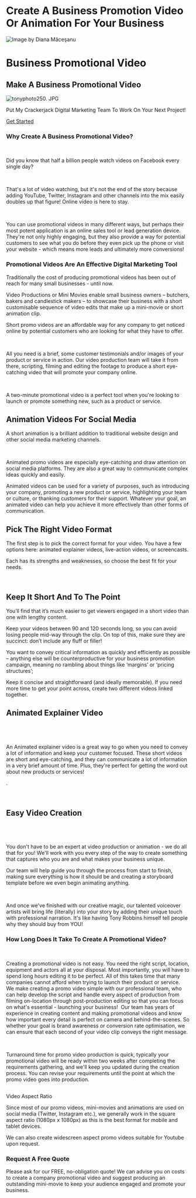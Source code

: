 # Create A Business Promotion Video Or Animation For Your Business


![Image by Diana Măceşanu](https://static.wixstatic.com/media/nsplsh_766347495553567a584f34~mv2_d_7360_4140_s_4_2.jpg/v1/fill/w_94,h_53,al_c,q_80,usm_0.66_1.00_0.01,blur_2,enc_avif,quality_auto/nsplsh_766347495553567a584f34~mv2_d_7360_4140_s_4_2.jpg)

# Business Promotional Video

## Make A Business Promotional Video

![tonyphoto250. JPG](https://static.wixstatic.com/media/6b7f88_582ea4f4b43348488f415acfc1cf97ce~mv2.jpg/v1/fill/w_153,h_153,al_c,q_80,usm_0.66_1.00_0.01,enc_avif,quality_auto/tonyphoto250_JPG.jpg)

Put My Crackerjack Digital Marketing Team To Work On Your Next Project!

[Get Started](https://www.webuildstores.co.uk/contact)

### Why Create A Business Promotional Video?

​

Did you know that half a billion people watch videos on Facebook every single day?

​

That's a lot of video watching, but it's not the end of the story because adding YouTube, Twitter, Instagram and other channels into the mix easily doubles up that figure! Online video is here to stay.

​

You can use promotional videos in many different ways, but perhaps their most potent application is an online sales tool or lead generation device. They're not only highly engaging, but they also provide a way for potential customers to see what you do before they even pick up the phone or visit your website - which means more leads and ultimately more conversions!

### Promotional Videos Are An Effective Digital Marketing Tool

Traditionally the cost of producing promotional videos has been out of reach for many small businesses - until now.

Video Productions or Mini Movies enable small business owners – butchers, bakers and candlestick makers – to showcase their business with a short customisable sequence of video edits that make up a mini-movie or short animation clip.

Short promo videos are an affordable way for any company to get noticed online by potential customers who are looking for what they have to offer.

​

All you need is a brief, some customer testimonials and/or images of your product or service in action. Our video production team will take it from there, scripting, filming and editing the footage to produce a short eye-catching video that will promote your company online.

​

A two-minute promotional video is a perfect tool when you're looking to launch or promote something new, such as a product or service. 

## Animation Videos For Social Media

A short animation is a brilliant addition to traditional website design and other social media marketing channels. 

​

Animated promo videos are especially eye-catching and draw attention on social media platforms. They are also a great way to communicate complex ideas quickly and easily.

Animated videos can be used for a variety of purposes, such as introducing your company, promoting a new product or service, highlighting your team or culture, or thanking customers for their support. Whatever your goal, an animated video can help you achieve it more effectively than other forms of communication.

## Pick The Right Video Format

 
The first step is to pick the correct format for your video. You have a few options here: animated explainer videos, live-action videos, or screencasts.

Each has its strengths and weaknesses, so choose the best fit for your needs.

​

## Keep It Short And To The Point

 
You’ll find that it’s much easier to get viewers engaged in a short video than one with lengthy content.

Keep your videos between 90 and 120 seconds long, so you can avoid losing people mid-way through the clip. On top of this, make sure they are succinct: don’t include any fluff or filler!

You want to convey critical information as quickly and efficiently as possible – anything else will be counterproductive for your business promotion campaign, meaning no rambling about things like ‘margins’ or ‘pricing structures’;

Keep it concise and straightforward (and ideally memorable). If you need more time to get your point across, create two different videos linked together.

## Animated Explainer Video

## ​

An Animated explainer video is a great way to go when you need to convey a lot of information and keep your customer focused. These short videos are short and eye-catching, and they can communicate a lot of information in a very brief amount of time. Plus, they're perfect for getting the word out about new products or services!

.

​

## Easy Video Creation

## ​

You don't have to be an expert at video production or animation - we do all that for you! We'll work with you every step of the way to create something that captures who you are and what makes your business unique.

Our team will help guide you through the process from start to finish, making sure everything is how it should be and creating a storyboard template before we even begin animating anything. 

​

And once we've finished with our creative magic, our talented voiceover artists will bring life (literally) into your story by adding their unique touch with professional narration. It's like having Tony Robbins himself tell people why they should buy from YOU! 

### How Long Does It Take To Create A Promotional Video?
​

Creating a promotional video is not easy. You need the right script, location, equipment and actors all at your disposal. Most importantly, you will have to spend long hours editing it to be perfect. All of this takes time that many companies cannot afford when trying to launch their product or service. 
​ 
We make creating a promo video simple with our professional team, who can help develop the script and handle every aspect of production from filming on-location through post-production editing so that you can focus on what's essential - launching your business! 
​ 
Our team has years of experience in creating content and making promotional videos and know how important every detail is perfect on camera and behind-the-scenes. So whether your goal is brand awareness or conversion rate optimisation, we can ensure that each second of your video clip conveys the right message.

​

Turnaround time for promo video production is quick, typically your promotional video will be ready within two weeks after completing the requirements gathering, and we'll keep you updated during the creation process. You can revise your requirements until the point at which the promo video goes into production.

## 
Video Aspect Ratio

 
Since most of our promo videos, mini-movies and animations are used on social media (Twitter, Instagram etc.), we generally work in the square aspect ratio (1080px x 1080px) as this is the best format for mobile and tablet devices.

We can also create widescreen aspect promo videos suitable for Youtube upon request.

### Request A Free Quote

 
Please ask for our FREE, no-obligation quote! We can advise you on costs to create a company promotional video and suggest producing an outstanding mini-movie to keep your audience engaged and promote your business.
